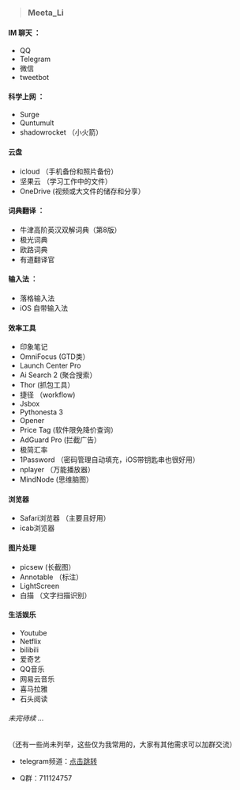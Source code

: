 

>###   Meeta_Li

#### IM 聊天 ：
* QQ
* Telegram
* 微信
* tweetbot

#### 科学上网 ：
* Surge 
* Quntumult
* shadowrocket （小火箭）


#### 云盘
* icloud （手机备份和照片备份）
* 坚果云 （学习工作中的文件）
* OneDrive (视频或大文件的储存和分享）

#### 词典翻译 ：
* 牛津高阶英汉双解词典（第8版）
* 极光词典
* 欧路词典
* 有道翻译官

#### 输入法 ：
* 落格输入法
* iOS 自带输入法

#### 效率工具
* 印象笔记
* OmniFocus (GTD类）
* Launch Center Pro
* Ai Search 2 (聚合搜索）
* Thor (抓包工具）
* 捷径 （workflow)
* Jsbox
* Pythonesta 3
* Opener
* Price Tag (软件限免降价查询）
* AdGuard Pro (拦截广告）
* 极简汇率
* 1Password （密码管理自动填充，iOS带钥匙串也很好用）
* nplayer （万能播放器）
* MindNode (思维脑图）

#### 浏览器
* Safari浏览器 （主要且好用）
* icab浏览器

#### 图片处理
* picsew (长截图）
* Annotable （标注）
* LightScreen
* 白描 （文字扫描识别）

#### 生活娱乐
* Youtube
* Netflix
* bilibili
* 爱奇艺
* QQ音乐
* 网易云音乐
* 喜马拉雅
* 石头阅读


###### 未完待续 ...
（还有一些尚未列举，这些仅为我常用的，大家有其他需求可以加群交流）

* telegram频道：[点击跳转](https://t.me/meetaclub)

* Q群：711124757
